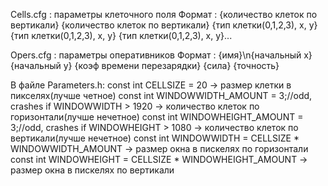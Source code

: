 Cells.cfg : параметры клеточного поля
Формат : {количество клеток по вертикали} {количество клеток по вертикали} {тип клетки(0,1,2,3), x, y} {тип клетки(0,1,2,3), x, y} {тип клетки(0,1,2,3), x, y}...

Opers.cfg : параметры оперативников
Формат : {имя}\n{начальный x} {начальный y} {коэф времени перезарядки} {сила} {точность}

В файле Parameters.h:
const int CELLSIZE = 20 -> размер клетки в пикселях(лучше четное)
const int WINDOWWIDTH_AMOUNT = 3;//odd, crashes if WINDOWWIDTH > 1920 -> количество клеток по горизонтали(лучше нечетное)
const int WINDOWHEIGHT_AMOUNT = 3;//odd, crashes if WINDOWHEIGHT > 1080 -> количество клеток по вертикали(лучше нечетное)
const int WINDOWWIDTH = CELLSIZE * WINDOWWIDTH_AMOUNT -> размер окна в пискелях по горизонтали
const int WINDOWHEIGHT = CELLSIZE * WINDOWHEIGHT_AMOUNT -> размер окна в пискелях по вертикали
